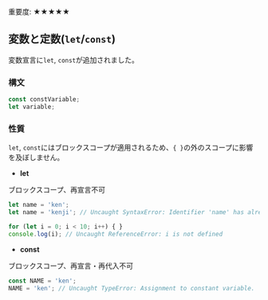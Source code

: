 <div data-breadcrumb="主な変更点 > 変数と定数(let/const)" />

<p class="importance">重要度: <span class="star">★★★★★</span></p>

## 変数と定数(`let`/`const`)

変数宣言に`let`, `const`が追加されました。<br>

### 構文

```js
const constVariable;
let variable;
```

>>>

<div data-breadcrumb="主な変更点 > 変数と定数(let/const) > 性質" />

### 性質

`let`, `const`にはブロックスコープが適用されるため、`{ }`の<span class="marker">外のスコープに影響を及ぼしません。</span><br>

- **let**

ブロックスコープ、<span class="marker">再宣言不可</span>

```js
let name = 'ken';
let name = 'kenji'; // Uncaught SyntaxError: Identifier 'name' has already been declared
```

```js
for (let i = 0; i < 10; i++) { }
console.log(i); // Uncaught ReferenceError: i is not defined
```

- **const**

ブロックスコープ、<span class="marker">再宣言・再代入不可</span>

```js
const NAME = 'ken';
NAME = 'ken'; // Uncaught TypeError: Assignment to constant variable.
```
